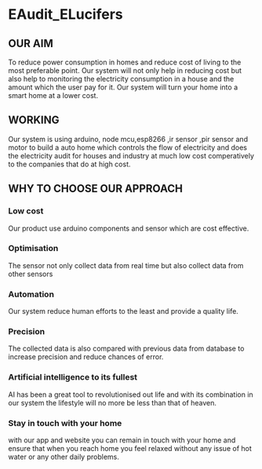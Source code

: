 # EAudit_ELucifers


## OUR AIM

To reduce power consumption in homes and reduce cost of living to the most preferable point.
Our system will not only help in reducing cost but also help to monitoring the electricity consumption in a house and the amount which the user pay for it.
Our system will turn your home into a smart home at a lower cost.



## WORKING

Our system is using arduino, node mcu,esp8266 ,ir sensor ,pir sensor and motor to build a auto home which controls the flow of electricity and
does the electricity audit for houses and industry at much low cost comperatively to the companies that do at high cost. 

## WHY TO CHOOSE OUR APPROACH

### Low cost

Our product use arduino components and sensor which are cost effective.

### Optimisation

The sensor not only collect data from real time but also collect data from other sensors

### Automation

Our system reduce human efforts to the least and provide a quality life.

### Precision

The collected data is also compared with previous data from database to increase precision and reduce chances of error.

### Artificial intelligence to its fullest

AI has been a great tool to revolutionised out life and with its combination in our system the lifestyle will no more be less than
that of heaven.

### Stay in touch with your home

with our app and website you can remain in touch with your home and ensure that when you reach home you feel relaxed without any issue of
hot water or any other daily problems.